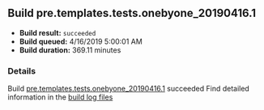 ## Build pre.templates.tests.onebyone_20190416.1
- **Build result:** `succeeded`
- **Build queued:** 4/16/2019 5:00:01 AM
- **Build duration:** 369.11 minutes
### Details
Build [pre.templates.tests.onebyone_20190416.1](https://winappstudio.visualstudio.com/web/build.aspx?pcguid=a4ef43be-68ce-4195-a619-079b4d9834c2&builduri=vstfs%3a%2f%2f%2fBuild%2fBuild%2f27593) succeeded
Find detailed information in the [build log files](https://uwpctdiags.blob.core.windows.net/buildlogs/pre.templates.tests.onebyone_20190416.1_logs.zip)
